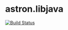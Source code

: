 astron.libjava
==============

[![Build Status](https://travis-ci.org/Astron/astron.libjava.svg?branch=master)](https://travis-ci.org/Astron/astron.libjava)

